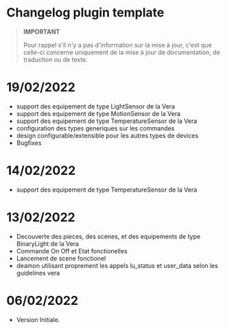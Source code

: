 # Changelog plugin template

>**IMPORTANT**
>
>Pour rappel s'il n'y a pas d'information sur la mise à jour, c'est que celle-ci concerne uniquement de la mise à jour de documentation, de traduction ou de texte.

# 19/02/2022

- support des equipement de type LightSensor de la Vera
- support des equipement de type MotionSensor de la Vera
- support des equipement de type TemperatureSensor de la Vera
- configuration des types generiques sur les commandes
- design configurable/extensible pour les autres types de devices
- Bugfixes

# 14/02/2022

- support des equipement de type TemperatureSensor de la Vera

# 13/02/2022

- Decouverte des pieces, des scenes, et des equipements de type BinaryLight de la Vera
- Commande On Off et Etat fonctionelles
- Lancement de scene fonctionel
- deamon utilisant proprement les appels lu_status et user_data selon les guidelines vera 

# 06/02/2022

- Version Initiale.